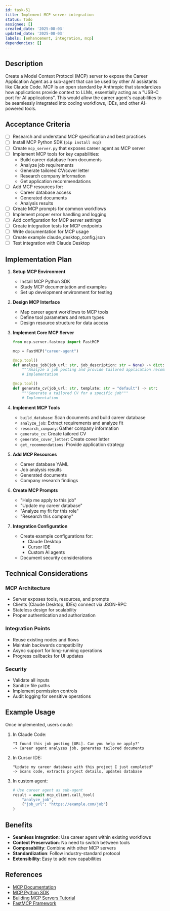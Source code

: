 ```yaml
---
id: task-51
title: Implement MCP server integration
status: Todo
assignee: []
created_date: '2025-08-03'
updated_date: '2025-08-03'
labels: [enhancement, integration, mcp]
dependencies: []
---
```


## Description

Create a Model Context Protocol (MCP) server to expose the Career Application Agent as a sub-agent that can be used by other AI assistants like Claude Code. MCP is an open standard by Anthropic that standardizes how applications provide context to LLMs, essentially acting as a "USB-C port for AI applications". This would allow the career agent's capabilities to be seamlessly integrated into coding workflows, IDEs, and other AI-powered tools.

## Acceptance Criteria

- [ ] Research and understand MCP specification and best practices
- [ ] Install MCP Python SDK (`pip install mcp`)
- [ ] Create `mcp_server.py` that exposes career agent as MCP server
- [ ] Implement MCP tools for key capabilities:
  - Build career database from documents
  - Analyze job requirements
  - Generate tailored CV/cover letter
  - Research company information
  - Get application recommendations
- [ ] Add MCP resources for:
  - Career database access
  - Generated documents
  - Analysis results
- [ ] Create MCP prompts for common workflows
- [ ] Implement proper error handling and logging
- [ ] Add configuration for MCP server settings
- [ ] Create integration tests for MCP endpoints
- [ ] Write documentation for MCP usage
- [ ] Create example claude_desktop_config.json
- [ ] Test integration with Claude Desktop

## Implementation Plan

1. **Setup MCP Environment**
   - Install MCP Python SDK
   - Study MCP documentation and examples
   - Set up development environment for testing

2. **Design MCP Interface**
   - Map career agent workflows to MCP tools
   - Define tool parameters and return types
   - Design resource structure for data access

3. **Implement Core MCP Server**
   ```python
   from mcp.server.fastmcp import FastMCP
   
   mcp = FastMCP("career-agent")
   
   @mcp.tool()
   def analyze_job(job_url: str, job_description: str = None) -> dict:
       """Analyze a job posting and provide tailored application recommendations"""
       # Implementation
   
   @mcp.tool()
   def generate_cv(job_url: str, template: str = "default") -> str:
       """Generate a tailored CV for a specific job"""
       # Implementation
   ```

4. **Implement MCP Tools**
   - `build_database`: Scan documents and build career database
   - `analyze_job`: Extract requirements and analyze fit
   - `research_company`: Gather company information
   - `generate_cv`: Create tailored CV
   - `generate_cover_letter`: Create cover letter
   - `get_recommendations`: Provide application strategy

5. **Add MCP Resources**
   - Career database YAML
   - Job analysis results
   - Generated documents
   - Company research findings

6. **Create MCP Prompts**
   - "Help me apply to this job"
   - "Update my career database"
   - "Analyze my fit for this role"
   - "Research this company"

7. **Integration Configuration**
   - Create example configurations for:
     - Claude Desktop
     - Cursor IDE
     - Custom AI agents
   - Document security considerations

## Technical Considerations

### MCP Architecture
- Server exposes tools, resources, and prompts
- Clients (Claude Desktop, IDEs) connect via JSON-RPC
- Stateless design for scalability
- Proper authentication and authorization

### Integration Points
- Reuse existing nodes and flows
- Maintain backwards compatibility
- Async support for long-running operations
- Progress callbacks for UI updates

### Security
- Validate all inputs
- Sanitize file paths
- Implement permission controls
- Audit logging for sensitive operations

## Example Usage

Once implemented, users could:

1. In Claude Code:
   ```
   "I found this job posting [URL]. Can you help me apply?"
   -> Career agent analyzes job, generates tailored documents
   ```

2. In Cursor IDE:
   ```
   "Update my career database with this project I just completed"
   -> Scans code, extracts project details, updates database
   ```

3. In custom agent:
   ```python
   # Use career agent as sub-agent
   result = await mcp_client.call_tool(
       "analyze_job",
       {"job_url": "https://example.com/job"}
   )
   ```

## Benefits

- **Seamless Integration**: Use career agent within existing workflows
- **Context Preservation**: No need to switch between tools
- **Composability**: Combine with other MCP servers
- **Standardization**: Follow industry-standard protocol
- **Extensibility**: Easy to add new capabilities

## References

- [MCP Documentation](https://modelcontextprotocol.io/)
- [MCP Python SDK](https://github.com/modelcontextprotocol/python-sdk)
- [Building MCP Servers Tutorial](https://www.digitalocean.com/community/tutorials/mcp-server-python)
- [FastMCP Framework](https://modelcontextprotocol.io/quickstart/server)